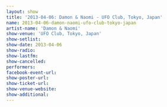 ```yaml
---
layout: show
title: '2013-04-06: Damon & Naomi - UFO Club, Tokyo, Japan'
name: 2013-04-06-damon-naomi-ufo-club-tokyo-japan
artist-name: 'Damon & Naomi'
show-venue: 'UFO Club, Tokyo, Japan'
show-setlist: 
show-date: 2013-04-06
show-radio: 
show-lastfm: 
show-cancelled: 
performers: 
facebook-event-url: 
show-poster-url: 
show-ticket-url: 
show-venue-website: 
show-additional: 
---
```


